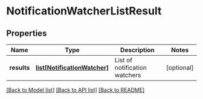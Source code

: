 # NotificationWatcherListResult

## Properties
Name | Type | Description | Notes
------------ | ------------- | ------------- | -------------
**results** | [**list[NotificationWatcher]**](NotificationWatcher.md) | List of notification watchers | [optional] 

[[Back to Model list]](../README.md#documentation-for-models) [[Back to API list]](../README.md#documentation-for-api-endpoints) [[Back to README]](../README.md)

